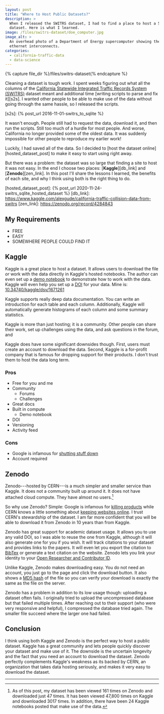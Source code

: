 ```yaml
---
layout: post
title: "Where to Host Public Datasets?"
description: >
  When I released the SWITRS dataset, I had to find a place to host a 5 Gig
  dataset. Here is what I learned.
image: /files/switrs-dataset/doe_computer.jpg
image_alt: >
  An overhead photo of a Department of Energy supercomputer showing the
  ethernet interconnects.
categories: 
  - california-traffic-data 
  - data-science
---
```


{% capture file_dir %}/files/switrs-dataset{% endcapture %}

Cleaning a dataset is tough work. I spent weeks figuring out what all the
columns of the [California Statewide Integrated Traffic Records System
(SWITRS)][switrs] dataset meant and additional time [writing scripts to parse
and fix it][s2s]. I wanted other people to be able to make use of the data
without going through the same hassle, so I released the scripts.

[switrs]: http://iswitrs.chp.ca.gov/Reports/jsp/userLogin.jsp
[s2s]: {% post_url 2016-11-01-switrs_to_sqlite %}

It wasn't enough. People still had to request the data, download it, and then
run the scripts. Still too much of a hurdle for most people. And worse,
California no longer provided some of the oldest data. It was suddenly
impossible for other people to reproduce my earlier work!

[sqlite]: https://en.wikipedia.org/wiki/SQLite

Luckily, I had saved all of the data. So I decided to [host the dataset
online][hosted_dataset_post] to make it easy to start using right away.

But there was a problem: the dataset was so large that finding a site to host
it was not easy. In the end I choose two places: [**Kaggle**][db_link] and
[**Zenodo**][zen_link]. In this post I'll share the lessons I learned, the
benefits of each site, and why I think using both is the right thing to do.

[hosted_dataset_post]: {% post_url 2020-11-24-switrs_sqlite_hosted_dataset %}
[db_link]: https://www.kaggle.com/alexgude/california-traffic-collision-data-from-switrs
[zen_link]: https://zenodo.org/record/4284843

## My Requirements

- FREE
- EASY
- SOMEWHERE PEOPLE COULD FIND IT

## Kaggle

Kaggle is a great place to host a dataset. It allows users to download the
file _or_ work with the data directly in Kaggle's hosted notebooks. The author
can even set up a [demo notebook][demo_nb] to demonstrate how to work with the
data. Kaggle will even help you set up a [DOI][doi] for your data. Mine is:
[10.34740/kaggle/dsv/1671261][my_doi]

[demo_nb]: https://www.kaggle.com/alexgude/starter-california-traffic-collisions-from-switrs
[doi]: https://en.wikipedia.org/wiki/Digital_object_identifier
[my_doi]: https://www.doi.org/10.34740/kaggle/dsv/1671261

Kaggle supports really deep data documentation. You can write an introduction
for each table and each column. Additionally, Kaggle will automatically
generate histograms of each column and some summary statistics.

Kaggle is more than just hosting; it is a community. Other people can
share their work, set up challenges using the data, and ask questions in the forum, and

Kaggle does have some significant downsides though. First, users must create
an account to download the data. Second, Kaggle is a for-profit company that
is famous for dropping support for their products. I don't trust them to host
the data long term.

### Pros

- Free for you and me
- Community
  - Forums
  - Challenges
- Great docs
- Built in compute
  - Demo notebook
- DOI
- Versioning
- Activity feed

### Cons

- Google is infamous for [shutting stuff down][killedbygoogle]
- Account required


## Zenodo

Zenodo---hosted by CERN---is a much simpler and smaller service than Kaggle.
It does not a community built up around it. It does not have attached cloud
compute. They have almost no users.[^usage]

So why use Zenodo? Simple: Google is infamous for [killing
products][killedbygoogle] while CERN knows a little something about [keeping
websites online][first_site]. I trust CERN's stewardship of the dataset. I am
far more confident that you will be able to download it from Zenodo in 10
years than from Kaggle.

[killedbygoogle]: https://killedbygoogle.com/
[first_site]: http://info.cern.ch/

Zenodo has great support for academic dataset usage. It allows you to use any
valid DOI, so I was able to reuse the one from Kaggle, although it will also
generate one for you if you wish. It will track citations to your dataset and
provides links to the papers. It will even let you export the citation to
[BibTex][bibtex] or generate a text citation on the website. Zenodo lets you
link your identity to your [Open Researcher and Contributor ID][orcid].

[bibtex]: https://en.wikipedia.org/wiki/BibTeX
[orcid]: https://en.wikipedia.org/wiki/ORCID

Unlike Kaggle, Zenodo makes downloading easy. You do not need an account, you
just go to the page and click the download button. It also shows a [MD5
hash][md5] of the file so you can verify your download is exactly the same as
the file on the server.

[md5]: https://en.wikipedia.org/wiki/MD5

Zenodo has a problem in addition to its low usage though: uploading a dataset
often fails. I originally tried to upload the uncompressed database but that
failed multiple times. After reaching out to their support (who were very
responsive and helpful), I compressed the database tried again. The smaller
file succeed where the larger one had failed.

## Conclusion

I think using both Kaggle and Zenodo is the perfect way to host a public
dataset. Kaggle has a great community and lets people quickly discover your
dataset and make use of it. The downside is the uncertain longevity and the
fact that you need an account to download the dataset. Zenodo perfectly
complements Kaggle's weakness as its backed by CERN, an organization that
takes data hosting seriously, and makes it very easy to download the dataset.

---

[^usage]: As of this post, my dataset has been viewed 161 times on Zenodo and
    downloaded just 47 times. It has been viewed 47,800 times on Kaggle and
    downloaded 3017 times. In addition, there have been 24 Kaggle notebooks
    posted that make use of the data.
